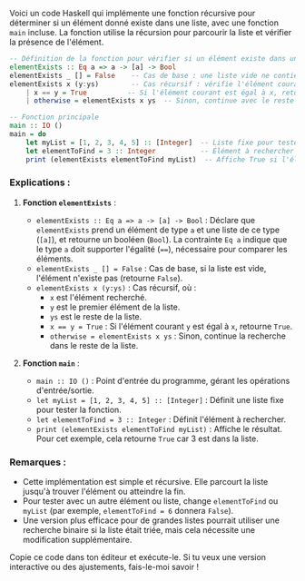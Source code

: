 Voici un code Haskell qui implémente une fonction récursive pour déterminer si un élément donné existe dans une liste, avec une fonction `main` incluse. La fonction utilise la récursion pour parcourir la liste et vérifier la présence de l'élément.

```haskell
-- Définition de la fonction pour vérifier si un élément existe dans une liste
elementExists :: Eq a => a -> [a] -> Bool
elementExists _ [] = False    -- Cas de base : une liste vide ne contient pas l'élément
elementExists x (y:ys)        -- Cas récursif : vérifie l'élément courant et le reste
    | x == y = True          -- Si l'élément courant est égal à x, retourne True
    | otherwise = elementExists x ys  -- Sinon, continue avec le reste de la liste

-- Fonction principale
main :: IO ()
main = do
    let myList = [1, 2, 3, 4, 5] :: [Integer]  -- Liste fixe pour tester
    let elementToFind = 3 :: Integer           -- Élément à rechercher
    print (elementExists elementToFind myList)  -- Affiche True si l'élément existe
```

### Explications :
1. **Fonction `elementExists`** :
   - `elementExists :: Eq a => a -> [a] -> Bool` : Déclare que `elementExists` prend un élément de type `a` et une liste de ce type (`[a]`), et retourne un booléen (`Bool`). La contrainte `Eq a` indique que le type `a` doit supporter l'égalité (`==`), nécessaire pour comparer les éléments.
   - `elementExists _ [] = False` : Cas de base, si la liste est vide, l'élément n'existe pas (retourne `False`).
   - `elementExists x (y:ys)` : Cas récursif, où :
     - `x` est l'élément recherché.
     - `y` est le premier élément de la liste.
     - `ys` est le reste de la liste.
     - `x == y = True` : Si l'élément courant `y` est égal à `x`, retourne `True`.
     - `otherwise = elementExists x ys` : Sinon, continue la recherche dans le reste de la liste.

2. **Fonction `main`** :
   - `main :: IO ()` : Point d'entrée du programme, gérant les opérations d'entrée/sortie.
   - `let myList = [1, 2, 3, 4, 5] :: [Integer]` : Définit une liste fixe pour tester la fonction.
   - `let elementToFind = 3 :: Integer` : Définit l'élément à rechercher.
   - `print (elementExists elementToFind myList)` : Affiche le résultat. Pour cet exemple, cela retourne `True` car 3 est dans la liste.

### Remarques :
- Cette implémentation est simple et récursive. Elle parcourt la liste jusqu'à trouver l'élément ou atteindre la fin.
- Pour tester avec un autre élément ou liste, change `elementToFind` ou `myList` (par exemple, `elementToFind = 6` donnera `False`).
- Une version plus efficace pour de grandes listes pourrait utiliser une recherche binaire si la liste était triée, mais cela nécessite une modification supplémentaire.

Copie ce code dans ton éditeur et exécute-le. Si tu veux une version interactive ou des ajustements, fais-le-moi savoir !
